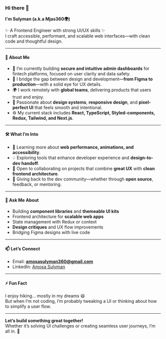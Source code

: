 ### Hi there 👋

**I'm Sulyman (a.k.a Mjas360🌍)**

✨ A Frontend Engineer with strong UI/UX skills ✨  
I craft accessible, performant, and scalable web interfaces—with clean code and thoughtful design.

---

#### 🚀 About Me

- 🔭 I’m currently building **secure and intuitive admin dashboards** for fintech platforms, focused on user clarity and data safety.
- 🧠 I bridge the gap between design and development—**from Figma to production**—with a solid eye for UX details.
- 🌍 I work remotely with **global teams**, delivering products that users trust and enjoy.
- 🎨 Passionate about **design systems**, **responsive design**, and **pixel-perfect UI** that feels smooth and intentional.
- ⚙️ My current stack includes **React, TypeScript, Styled-components, Redux, Tailwind, and Next.js**.

---

#### 🛠️ What I’m Into

- 🌱 Learning more about **web performance, animations, and accessibility**.
- 💡 Exploring tools that enhance developer experience and **design-to-dev handoff**.
- 👯 Open to collaborating on projects that combine **great UX** with **clean frontend architecture**.
- 🤝 Giving back to the dev community—whether through **open source**, feedback, or mentoring.

---

#### 💬 Ask Me About

- Building **component libraries** and **themeable UI kits**
- Frontend architecture for **scalable web apps**
- State management with Redux or context
- **Design critiques** and UX flow improvements
- Bridging Figma designs with live code

---

#### 📫 Let’s Connect

- Email: **amosasulyman360@gmail.com**  
- LinkedIn: [Amosa Sulyman](https://www.linkedin.com/in/amosa-sulyman-baa132245)

---

#### ⚡ Fun Fact

I enjoy hiking... mostly in my dreams 😆  
But when I’m not coding, I’m probably tweaking a UI or thinking about how to simplify a user flow.

---

**Let’s build something great together!**  
Whether it’s solving UI challenges or creating seamless user journeys, I’m all in. 🚀
